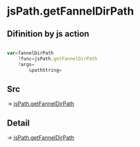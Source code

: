 # jsPath.getFannelDirPath

## Difinition by js action

```js.js

var=fannelDirPath
	?func=jsPath.getFannelDirPath
	?args=
		&pathString=
```

## Src

-> [jsPath.getFannelDirPath](https://github.com/puutaro/CommandClick/blob/master/app/src/main/java/com/puutaro/commandclick/fragment_lib/terminal_fragment/js_interface/JsPath.kt#L130)

## Detail

-> [jsPath.getFannelDirPath](https://github.com/puutaro/CommandClick/blob/master/md/developer/js_interface/details/JsPath/getFannelDirPath.md)
